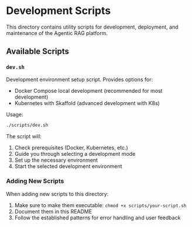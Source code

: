 # Development Scripts

This directory contains utility scripts for development, deployment, and maintenance of the Agentic RAG platform.

## Available Scripts

### `dev.sh`

Development environment setup script. Provides options for:

- Docker Compose local development (recommended for most development)
- Kubernetes with Skaffold (advanced development with K8s)

Usage:
```bash
./scripts/dev.sh
```

The script will:
1. Check prerequisites (Docker, Kubernetes, etc.)
2. Guide you through selecting a development mode
3. Set up the necessary environment
4. Start the selected development environment

### Adding New Scripts

When adding new scripts to this directory:

1. Make sure to make them executable: `chmod +x scripts/your-script.sh`
2. Document them in this README
3. Follow the established patterns for error handling and user feedback 